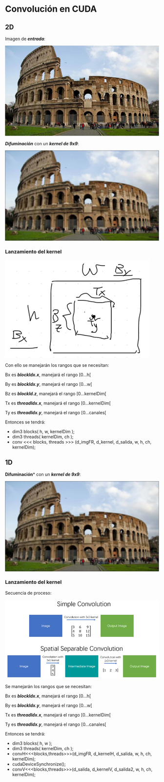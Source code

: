 # Convolución en CUDA
## 2D

Imagen de ***entrada***:

![](https://github.com/FranklinCncr/TopicosEnComputacionGraficaGrupo/blob/master/5%20Convolucion%20en%20CUDA/imagenes/coliseo.jpg)

***Difuminación*** con un ***kernel de 9x9***:

![](https://github.com/FranklinCncr/TopicosEnComputacionGraficaGrupo/blob/master/5%20Convolucion%20en%20CUDA/imagenes/salida.jpg)

### Lanzamiento del kernel

![](https://github.com/FranklinCncr/TopicosEnComputacionGraficaGrupo/blob/master/5%20Convolucion%20en%20CUDA/imagenes/estr.png)

Con ello se manejarán los rangos que se necesitan:

Bx es ***blockIdx.x***, manejará el rango [0...h[

By es ***blockIdx.y***, manejará el rango [0...w[

Bz es ***blockId.z***, manejará el rango [0...kernelDim[

Tx es ***threadIdx.x***, manejará el rango [0...kernelDim[

Ty es ***threadIdx.y***, manejará el rango [0...canales[

Entonces se tendrá:

* dim3 blocks( h, w, kernelDim ); 
* dim3 threads( kernelDim, ch );
* conv <<< blocks, threads >>> (d_imgFR, d_kernel, d_salida, w, h, ch, kernelDim);

## 1D

**Difuminación*** con un ***kernel de 9x9***:

![](https://github.com/FranklinCncr/TopicosEnComputacionGraficaGrupo/blob/master/5%20Convolucion%20en%20CUDA/imagenes/salida1D.jpg)

### Lanzamiento del kernel

Secuencia de proceso:

![](https://github.com/FranklinCncr/TopicosEnComputacionGraficaGrupo/blob/master/5%20Convolucion%20en%20CUDA/imagenes/estr1D.png)

Se manejarán los rangos que se necesitan:

Bx es ***blockIdx.x***, manejará el rango [0...h[

By es ***blockIdx.y***, manejará el rango [0...w[

Tx es ***threadIdx.x***, manejará el rango [0...kernelDim[

Ty es ***threadIdx.y***, manejará el rango [0...canales[

Entonces se tendrá:

* dim3 blocks( h, w ); 
* dim3 threads( kernelDim, ch );
* convH<<<blocks,threads>>>(d_imgFR, d_kernelH, d_salida, w, h, ch, kernelDim);
* cudaDeviceSynchronize();
* convV<<<blocks,threads>>>(d_salida, d_kernelV, d_salida2, w, h, ch, kernelDim);

